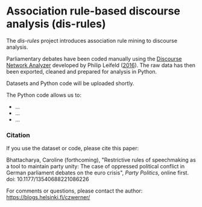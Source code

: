 # Association rule-based discourse analysis (dis-rules)
The *dis-rules* project introduces association rule mining to discourse analysis.

Parliamentary debates have been coded manually using the [Discourse Network Analyzer](https://github.com/leifeld/dna) developed by Philip Leifeld ([2016](https://books.google.co.uk/books/about/Policy_Debates_as_Dynamic_Networks.html?id=xKLuCwAAQBAJ&printsec=frontcover&source=kp_read_button&redir_esc=y#v=onepage&q&f=false)). The raw data has then been exported, cleaned and prepared for analysis in Python.

Datasets and Python code will be uploaded shortly.

The Python code allows us to:
* ...
* ...
* ...

### Citation
If you use the dataset or code, please cite this paper:

Bhattacharya, Caroline (forthcoming), "Restrictive rules of speechmaking as a tool to maintain party unity: The case of oppressed political conflict in German parliament debates on the euro crisis", *Party Politics*, online first. doi: 10.1177/13540688221086226

For comments or questions, please contact the author: https://blogs.helsinki.fi/czwerner/
